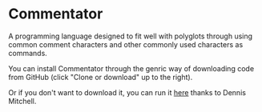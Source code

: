 # Commentator
A programming language designed to fit well with polyglots through using common comment characters and other commonly used characters as commands.

You can install Commentator through the genric way of downloading code from GitHub (click "Clone or download" up to the right).

Or if you don't want to download it, you can run it [here](https://tio.run/#commentator) thanks to Dennis Mitchell.
